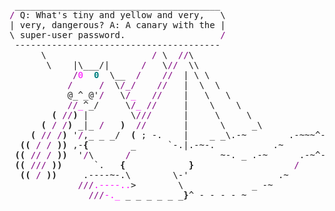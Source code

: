 <pre style="font-family:Menlo,'DejaVu Sans Mono',consolas,'Courier New',monospace"> _______________________________________                                    <span style="color: #5f5fff; text-decoration-color: #5f5fff">+------- </span><span style="color: #5f5fff; text-decoration-color: #5f5fff; font-weight: bold">Sunday, 8 August 2021</span><span style="color: #5f5fff; text-decoration-color: #5f5fff"> --------+</span> <a href="https://www.informatik.uni-leipzig.de/~akiki/">Christopher Akiki</a>                
<span style="color: #800080; text-decoration-color: #800080">/</span> Q: What's tiny and yellow and very,   \                                   <span style="color: #5f5fff; text-decoration-color: #5f5fff">|</span>                                      <span style="color: #5f5fff; text-decoration-color: #5f5fff">|</span> ┣━━ Interests                    
| very, dangerous? A: A canary with the |                                   <span style="color: #5f5fff; text-decoration-color: #5f5fff">|</span> Hello, friend.                       <span style="color: #5f5fff; text-decoration-color: #5f5fff">|</span> ┃   ┣━━ My cat                   
\ super-user password.                  <span style="color: #800080; text-decoration-color: #800080">/</span>                                   <span style="color: #5f5fff; text-decoration-color: #5f5fff">|</span>                                      <span style="color: #5f5fff; text-decoration-color: #5f5fff">|</span> ┃   ┣━━ Representation Learning  
 ---------------------------------------                                    <span style="color: #5f5fff; text-decoration-color: #5f5fff">|</span> <span style="font-style: italic">This auto-generated message panel </span>   <span style="color: #5f5fff; text-decoration-color: #5f5fff">|</span> ┃   ┣━━ Language Generation      
      \                    <span style="color: #800080; text-decoration-color: #800080">/</span> \  <span style="color: #800080; text-decoration-color: #800080">//</span>\                                         <span style="color: #5f5fff; text-decoration-color: #5f5fff">|</span> <span style="font-style: italic">was brought to you by the </span><span style="font-weight: bold; font-style: italic"><a href="https://en.wikipedia.org/wiki/Cowsay">cowsay</a></span><span style="font-style: italic"> </span>    <span style="color: #5f5fff; text-decoration-color: #5f5fff">|</span> ┃   ┣━━ Text Mining              
       \    |\___/|      <span style="color: #800080; text-decoration-color: #800080">/</span>   \<span style="color: #800080; text-decoration-color: #800080">//</span>  \\                                        <span style="color: #5f5fff; text-decoration-color: #5f5fff">|</span> <span style="font-style: italic">dragon, </span><span style="font-weight: bold; font-style: italic"><a href="https://en.wikipedia.org/wiki/Fortune_(Unix)">fortune</a></span><span style="font-style: italic"> and </span><span style="font-weight: bold; font-style: italic"><a href="https://github.com/willmcgugan/rich">Rich</a></span><span style="font-style: italic">. </span>           <span style="color: #5f5fff; text-decoration-color: #5f5fff">|</span> ┃   ┗━━ Dataset Creation         
            <span style="color: #800080; text-decoration-color: #800080">/</span><span style="color: #ff00ff; text-decoration-color: #ff00ff">0</span>  <span style="color: #008080; text-decoration-color: #008080; font-weight: bold">0</span>  \__  <span style="color: #800080; text-decoration-color: #800080">/</span>    <span style="color: #800080; text-decoration-color: #800080">//</span>  | \ \                                      <span style="color: #5f5fff; text-decoration-color: #5f5fff">|</span>                                      <span style="color: #5f5fff; text-decoration-color: #5f5fff">|</span> ┣━━ Past Lives                   
           <span style="color: #800080; text-decoration-color: #800080">/</span>     <span style="color: #800080; text-decoration-color: #800080">/</span>  \<span style="color: #800080; text-decoration-color: #800080">/_/</span>    <span style="color: #800080; text-decoration-color: #800080">//</span>   |  \  \                                    <span style="color: #5f5fff; text-decoration-color: #5f5fff">|</span> <span style="font-weight: bold; font-style: italic">Follow me on twitter: </span><span style="font-weight: bold; font-style: italic"><a href="https://twitter.com/christopher">@christopher</a></span>   <span style="color: #5f5fff; text-decoration-color: #5f5fff">|</span> ┃   ┣━━ Sociocultural antropology
           @_^_@'<span style="color: #800080; text-decoration-color: #800080">/</span>   \<span style="color: #800080; text-decoration-color: #800080">/</span><span style="color: #ff00ff; text-decoration-color: #ff00ff">_</span>   <span style="color: #800080; text-decoration-color: #800080">//</span>    |   \   \                                  <span style="color: #5f5fff; text-decoration-color: #5f5fff">|</span>                                      <span style="color: #5f5fff; text-decoration-color: #5f5fff">|</span> ┃   ┗━━ Network Engineering      
           <span style="color: #800080; text-decoration-color: #800080">//</span><span style="color: #ff00ff; text-decoration-color: #ff00ff">_</span>^_/     \<span style="color: #800080; text-decoration-color: #800080">/</span><span style="color: #ff00ff; text-decoration-color: #ff00ff">_</span> <span style="color: #800080; text-decoration-color: #800080">//</span>     |    \    \                                <span style="color: #5f5fff; text-decoration-color: #5f5fff">+--------------------------------------+</span> ┗━━ Current Location             
        <span style="font-weight: bold">(</span> <span style="color: #800080; text-decoration-color: #800080">//</span><span style="font-weight: bold">)</span> |        \<span style="color: #800080; text-decoration-color: #800080">///</span>      |     \     \                                                                           ┗━━ Leipzig, Germany         
      <span style="font-weight: bold">(</span> <span style="color: #800080; text-decoration-color: #800080">/</span> <span style="color: #800080; text-decoration-color: #800080">/</span><span style="font-weight: bold">)</span> _|_ <span style="color: #800080; text-decoration-color: #800080">/</span>   <span style="font-weight: bold">)</span>  <span style="color: #800080; text-decoration-color: #800080">//</span>       |      \     _\                                                                                                      
    <span style="font-weight: bold">(</span> <span style="color: #800080; text-decoration-color: #800080">//</span> <span style="color: #800080; text-decoration-color: #800080">/</span><span style="font-weight: bold">)</span> '<span style="color: #800080; text-decoration-color: #800080">/</span>,_ _ _/  <span style="font-weight: bold">(</span> ; -.    |    _ _\.-~        .-~~~^-.                                                                                         
  <span style="font-weight: bold">((</span> <span style="color: #800080; text-decoration-color: #800080">/</span> <span style="color: #800080; text-decoration-color: #800080">/</span> <span style="font-weight: bold">))</span> ,-<span style="font-weight: bold">{</span>        _      `-.|.-~-.           .~         `.                                                                                       
 <span style="font-weight: bold">((</span> <span style="color: #800080; text-decoration-color: #800080">//</span> <span style="color: #800080; text-decoration-color: #800080">/</span> <span style="font-weight: bold">))</span>  '<span style="color: #800080; text-decoration-color: #800080">/</span>\      <span style="color: #800080; text-decoration-color: #800080">/</span>                 ~-. _ .-~      .-~^-.  \                                                                                      
 <span style="font-weight: bold">((</span> <span style="color: #800080; text-decoration-color: #800080">///</span> <span style="font-weight: bold">))</span>      `.   <span style="font-weight: bold">{</span>            <span style="font-weight: bold">}</span>                   <span style="color: #800080; text-decoration-color: #800080">/</span>      \  \                                                                                     
  <span style="font-weight: bold">((</span> <span style="color: #800080; text-decoration-color: #800080">/</span> <span style="font-weight: bold">))</span>     .----~-.\        \-'                 .~         \  `. \^-.                                                                              
             <span style="color: #800080; text-decoration-color: #800080">///</span><span style="color: #ff00ff; text-decoration-color: #ff00ff">.----..</span>&gt;        \             _ -~             `.  ^-`  ^-_                                                                           
               <span style="color: #800080; text-decoration-color: #800080">///</span><span style="color: #ff00ff; text-decoration-color: #ff00ff">-._</span> _ _ _ _ _ _<span style="font-weight: bold">}</span>^ - - - - ~                     ~-- ,.-~                                                                            
                                                                  <span style="color: #800080; text-decoration-color: #800080">/</span><span style="color: #ff00ff; text-decoration-color: #ff00ff">.-</span>~                                                                                
                                                                                                                                                      
</pre>
